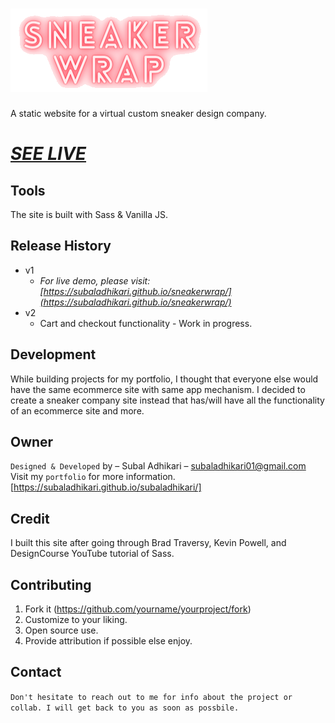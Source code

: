 # ![alt text](https://github.com/subaladhikari/sneakerwrap/blob/master/assets/img/logo.png)
A static website for a virtual custom sneaker design company. 
<br>
# _[SEE LIVE](https://subaladhikari.github.io/sneakerwrap/)_

## Tools
The site is built with Sass & Vanilla JS.

## Release History
* v1
    * _For live demo, please visit: [https://subaladhikari.github.io/sneakerwrap/](https://subaladhikari.github.io/sneakerwrap/)_
* v2
    * Cart and checkout functionality - Work in progress.

## Development
While building projects for my portfolio, I thought that everyone else would have the same ecommerce site with same app mechanism. I decided to create a sneaker company site instead that has/will have all the functionality of an ecommerce site and more.

## Owner
``Designed & Developed`` by – Subal Adhikari – subaladhikari01@gmail.com
Visit my ``portfolio`` for more information.
[https://subaladhikari.github.io/subaladhikari/]

## Credit
I built this site after going through Brad Traversy, Kevin Powell, and DesignCourse YouTube tutorial of Sass.

## Contributing
1. Fork it (<https://github.com/yourname/yourproject/fork>)
2. Customize to your liking.
3. Open source use.
4. Provide attribution if possible else enjoy.

## Contact
``Don't hesitate to reach out to me for info about the project or collab. I will get back to you as soon as possbile.``


